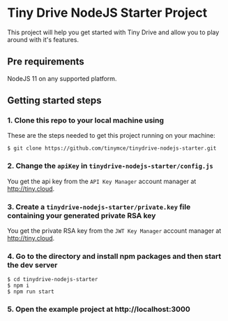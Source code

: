# Tiny Drive NodeJS Starter Project

This project will help you get started with Tiny Drive and allow you to play around with it's features.

## Pre requirements

NodeJS 11 on any supported platform.

## Getting started steps

### 1. Clone this repo to your local machine using

These are the steps needed to get this project running on your machine:

```
$ git clone https://github.com/tinymce/tinydrive-nodejs-starter.git
```

### 2. Change the `apiKey` in `tinydrive-nodejs-starter/config.js`

You get the api key from the `API Key Manager` account manager at http://tiny.cloud.

### 3. Create a `tinydrive-nodejs-starter/private.key` file containing your generated private RSA key

You get the private RSA key from the `JWT Key Manager` account manager at http://tiny.cloud.

### 4. Go to the directory and install npm packages and then start the dev server

```
$ cd tinydrive-nodejs-starter
$ npm i
$ npm run start
```

### 5. Open the example project at http://localhost:3000
